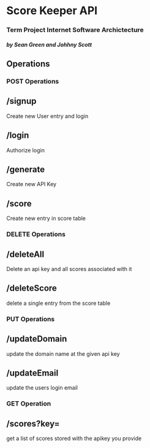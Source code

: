 # Score Keeper API
### Term Project Internet Software Archictecture
##### by Sean Green and Johhny Scott

## Operations

### POST Operations 

## /signup 
Create new User entry and login

## /login 
Authorize login

## /generate 
Create new API Key

## /score 
Create new entry in score table

### DELETE Operations 

## /deleteAll 
Delete an api key and all scores associated with it

## /deleteScore 
delete a single entry from the score table

### PUT Operations 

## /updateDomain 
update the domain name at the given api key

## /updateEmail
update the users login email

### GET Operation

## /scores?key=
get a list of scores stored with the apikey you provide